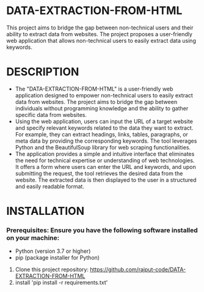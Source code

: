 # DATA-EXTRACTION-FROM-HTML
This project aims to bridge the gap between non-technical users and their ability to extract data from websites. The project proposes a user-friendly web application that allows non-technical users to easily extract data using keywords.
# DESCRIPTION
* The "DATA-EXTRACTION-FROM-HTML" is a user-friendly web application designed to empower non-technical users to easily extract data from websites. The project aims to bridge the gap between individuals without programming knowledge and the ability to gather specific data from websites.
* Using the web application, users can input the URL of a target website and specify relevant keywords related to the data they want to extract. For example, they can extract headings, links, tables, paragraphs, or meta data by providing the corresponding keywords. The tool leverages Python and the BeautifulSoup library for web scraping functionalities.
* The application provides a simple and intuitive interface that eliminates the need for technical expertise or understanding of web technologies. It offers a form where users can enter the URL and keywords, and upon submitting the request, the tool retrieves the desired data from the website. The extracted data is then displayed to the user in a structured and easily readable format.

# INSTALLATION
### Prerequisites: Ensure you have the following software installed on your machine:
* Python (version 3.7 or higher)
* pip (package installer for Python)
  
1. Clone this project repository: https://github.com/rajput-code/DATA-EXTRACTION-FROM-HTML
2. install 'pip install -r requirements.txt'
